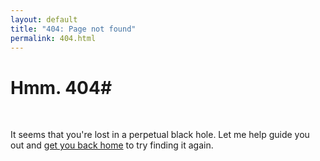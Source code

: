 ```yaml
---
layout: default
title: "404: Page not found"
permalink: 404.html
---
```


# Hmm. 404#
<br/>


It seems that you're lost in a perpetual black hole. Let me help guide you out and <a href="{{ site.baseurl }}/">get you back home</a> to try finding it again.
